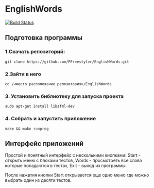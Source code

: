 # EnglishWords
[![Build Status](https://travis-ci.com/FFreestyler/EnglishWords.svg?branch=master)](https://travis-ci.com/FFreestyler/EnglishWords)

## Подготовка программы
### 1.Скачать репозиторий:
`git clone https://github.com/FFreestyler/EnglishWords.git`
### 2.Зайти в него 
`cd /<место расположение репозитория>/EnglishWords`
### 3. Установить библиотеку для запуска проекта
`sudo apt-get install libsfml-dev`
### 4. Собрать и запустить приложение
`make && make runprog`

## Интерфейс приложений
Простой и понятный интерфейс с несколькими кнопками: 
Start - открыть меню с блоками тестов, 
Words - просмотреть все слова которые попадаются в тестах, 
Exit - выход из программы.

После нажатия кнопки Start открывается еще одно меню где можно выбрать один из десяти тестов.
